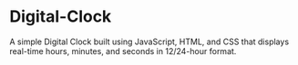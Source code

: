 # Digital-Clock
A simple Digital Clock built using JavaScript, HTML, and CSS that displays real-time hours, minutes, and seconds in 12/24-hour format.
